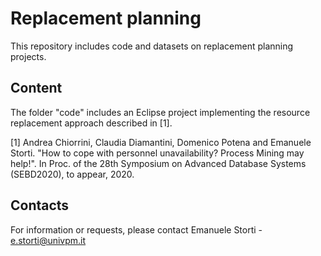 # Replacement planning

This repository includes code and datasets on replacement planning projects.


## Content

The folder "code" includes an Eclipse project implementing the resource replacement approach described in [1].

[1] Andrea Chiorrini, Claudia Diamantini, Domenico Potena and Emanuele Storti. "How to cope with personnel unavailability? Process Mining may help!". In Proc. of the 28th Symposium on Advanced Database Systems (SEBD2020), to appear, 2020. 

## Contacts

For information or requests, please contact Emanuele Storti - e.storti@univpm.it
